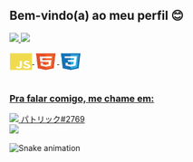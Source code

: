 ## Bem-vindo(a) ao meu perfil 😊

 <div>
   <a href="https://github.com/patriste">
   <img height="180em" src="https://github-readme-stats.vercel.app/api?username=patriste&show_icons=true&theme=tokyonight&include_all_commits=true&count_private=true"/>
   <img height="180em" src="https://github-readme-stats.vercel.app/api/top-langs/?username=patriste&layout=compact&langs_count=6&theme=tokyonight"/>

</div>
<div style="display: inline_block"><br>
  <img align="center" alt="Js" height="30" width="40" src="https://raw.githubusercontent.com/devicons/devicon/master/icons/javascript/javascript-plain.svg">
  <img align="center" alt="HTML" height="30" width="40" src="https://raw.githubusercontent.com/devicons/devicon/master/icons/html5/html5-original.svg">
  <img align="center" alt="CSS" height="30" width="40" src="https://raw.githubusercontent.com/devicons/devicon/master/icons/css3/css3-original.svg">
</div>
 
 <br>
 
  ### Pra falar comigo, me chame em:
 
<div> 
  <img src="https://img.shields.io/badge/Discord-7289DA?style=for-the-badge&logo=discord&logoColor=white" target="_blank"> パトリック#2769 <br>
  <a href = "mailto:patrickleao83@gmail.com"><img src="https://img.shields.io/badge/-Gmail-%23333?style=for-the-badge&logo=gmail&logoColor=white" target="_blank"></a>
 
 
  ![Snake animation](https://github.com/patriste/patriste/blob/output/github-contribution-grid-snake.svg)

</div>
